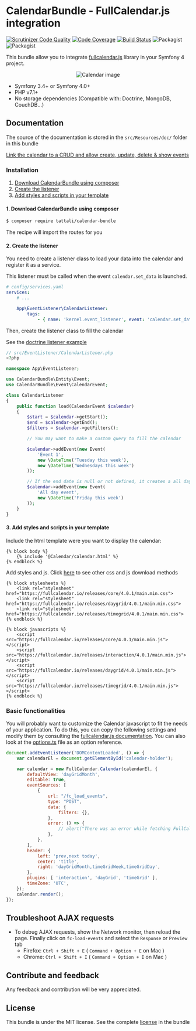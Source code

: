 CalendarBundle - FullCalendar.js integration
===========================================

[![Scrutinizer Code Quality](https://scrutinizer-ci.com/g/tattali/CalendarBundle/badges/quality-score.png?b=master)](https://scrutinizer-ci.com/g/tattali/CalendarBundle/?branch=master)
[![Code Coverage](https://scrutinizer-ci.com/g/tattali/CalendarBundle/badges/coverage.png?b=master)](https://scrutinizer-ci.com/g/tattali/CalendarBundle/?branch=master)
[![Build Status](https://scrutinizer-ci.com/g/tattali/CalendarBundle/badges/build.png?b=master)](https://scrutinizer-ci.com/g/tattali/CalendarBundle/build-status/master)
![Packagist](https://img.shields.io/packagist/dt/tattali/calendar-bundle.svg)
![Packagist](https://img.shields.io/packagist/v/tattali/calendar-bundle.svg)

This bundle allow you to integrate [fullcalendar.js](http://fullcalendar.io/) library in your Symfony 4 project.

<p align="center">
  <img src="https://user-images.githubusercontent.com/10502887/54887938-897a4d00-4e98-11e9-8db1-aff8c43aa6d3.png" alt="Calendar image">
</div>

* Symfony 3.4+ or Symfony 4.0+
* PHP v7.1+
* No storage dependencies (Compatible with: Doctrine, MongoDB, CouchDB...)

Documentation
-------------

The source of the documentation is stored in the `src/Resources/doc/` folder in this bundle

[Link the calendar to a CRUD and allow create, update, delete & show events](src/Resources/doc/doctrine-crud.md)

### Installation

1. [Download CalendarBundle using composer](#1-download-calendarbundle-using-composer)
2. [Create the listener](#2-create-the-listener)
3. [Add styles and scripts in your template](#3-add-styles-and-scripts-in-your-template)

#### 1. Download CalendarBundle using composer

```sh
$ composer require tattali/calendar-bundle
```
The recipe will import the routes for you

#### 2. Create the listener
You need to create a listener class to load your data into the calendar and register it as a service.

This listener must be called when the event `calendar.set_data` is launched.
```yaml
# config/services.yaml
services:
    # ...

    App\EventListener\CalendarListener:
        tags:
            - { name: 'kernel.event_listener', event: 'calendar.set_data', method: load }
```

Then, create the listener class to fill the calendar

See the [doctrine listener example](src/Resources/doc/doctrine-crud.md#full-listener)

```php
// src/EventListener/CalendarListener.php
<?php

namespace App\EventListener;

use CalendarBundle\Entity\Event;
use CalendarBundle\Event\CalendarEvent;

class CalendarListener
{
    public function load(CalendarEvent $calendar)
    {
        $start = $calendar->getStart();
        $end = $calendar->getEnd();
        $filters = $calendar->getFilters();

        // You may want to make a custom query to fill the calendar

        $calendar->addEvent(new Event(
            'Event 1',
            new \DateTime('Tuesday this week'),
            new \DateTime('Wednesdays this week')
        ));

        // If the end date is null or not defined, it creates a all day event
        $calendar->addEvent(new Event(
            'All day event',
            new \DateTime('Friday this week')
        ));
    }
}
```

#### 3. Add styles and scripts in your template

Include the html template were you want to display the calendar:

```twig
{% block body %}
    {% include '@Calendar/calendar.html' %}
{% endblock %}
```

Add styles and js. Click [here](https://fullcalendar.io/download) to see other css and js download methods

```twig
{% block stylesheets %}
    <link rel="stylesheet" href="https://fullcalendar.io/releases/core/4.0.1/main.min.css">
    <link rel="stylesheet" href="https://fullcalendar.io/releases/daygrid/4.0.1/main.min.css">
    <link rel="stylesheet" href="https://fullcalendar.io/releases/timegrid/4.0.1/main.min.css">
{% endblock %}

{% block javascripts %}
    <script src="https://fullcalendar.io/releases/core/4.0.1/main.min.js"></script>
    <script src="https://fullcalendar.io/releases/interaction/4.0.1/main.min.js"></script>
    <script src="https://fullcalendar.io/releases/daygrid/4.0.1/main.min.js"></script>
    <script src="https://fullcalendar.io/releases/timegrid/4.0.1/main.min.js"></script>
{% endblock %}
```

### Basic functionalities

You will probably want to customize the Calendar javascript to fit the needs of your application.
To do this, you can copy the following settings and modify them by consulting the [fullcalendar.js documentation](https://fullcalendar.io/docs). You can also look at the [options.ts](https://github.com/fullcalendar/fullcalendar/blob/master/src/core/options.ts) file as an option reference.
```js
document.addEventListener('DOMContentLoaded', () => {
    var calendarEl = document.getElementById('calendar-holder');

    var calendar = new FullCalendar.Calendar(calendarEl, {
        defaultView: 'dayGridMonth',
        editable: true,
        eventSources: [
            {
                url: "/fc_load_events",
                type: "POST",
                data: {
                    filters: {},
                },
                error: () => {
                    // alert("There was an error while fetching FullCalendar!");
                },
            },
        ],
        header: {
            left: 'prev,next today',
            center: 'title',
            right: 'dayGridMonth,timeGridWeek,timeGridDay',
        },
        plugins: [ 'interaction', 'dayGrid', 'timeGrid' ],
        timeZone: 'UTC',
    });
    calendar.render();
});
```

## Troubleshoot AJAX requests

* To debug AJAX requests, show the Network monitor, then reload the page. Finally click on `fc-load-events` and select the `Response` or `Preview` tab
    - Firefox: `Ctrl + Shift + E` ( `Command + Option + E` on Mac )
    - Chrome: `Ctrl + Shift + I` ( `Command + Option + I` on Mac )

Contribute and feedback
-----------------------

Any feedback and contribution will be very appreciated.

License
-------

This bundle is under the MIT license. See the complete [license](LICENSE) in the bundle
